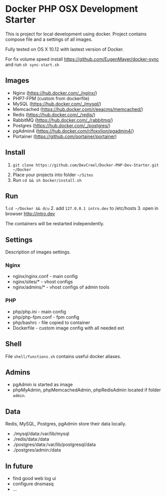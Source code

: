 # Docker PHP OSX Development Starter #

This is project for local development using docker.
Project contains compose file and a settings of all images.

Fully tested on OS X 10.12 with lastest version of Docker.

For fix volume speed install https://github.com/EugenMayer/docker-sync and run `sh sync-start.sh`

## Images ##
- Nginx (https://hub.docker.com/_/nginx/)
- PHP7-FPM (custom from dockerfile)
- MySQL (https://hub.docker.com/_/mysql/)
- Memcached (https://hub.docker.com/r/eeacms/memcached/)
- Redis (https://hub.docker.com/_/redis/)
- RabbitMQ (https://hub.docker.com/_/rabbitmq/)
- Postgres (https://hub.docker.com/_/postgres/)
- pgAdmin4 (https://hub.docker.com/r/foxylion/pgadmin4/)
- Portainer (https://github.com/portainer/portainer)

## Install ##

1. `git clone https://github.com/DevCreel/Docker-PHP-Dev-Starter.git ~/Docker`
2. Place your projects into folder `~/Sites`
3. Run `cd && sh Docker/install.sh`

## Run ##

1.`cd ~/Docker && dcu`
2. add `127.0.0.1 intro.dev` to /etc/hosts
3. open in browser http://intro.dev

The containers will be restarted independently.

## Settings ##

Description of images settings.

### Nginx ###

- nginx/nginx.conf - main config
- nginx/sites/* - vhost configs 
- nginx/admins/* - vhost configs of admin tools
 
 ### PHP ###
 
 - php/php.ini - main config
 - php/php-fpm.conf - fpm config
 - php/bashrc - file copied to container
 - Dockerfile - custom image config with all needed ext

## Shell ##

File `shell/functions.sh` contains useful docker aliases.

## Admins ##

- pgAdmin is started as image
- phpMyAdmin, phpMemcachedAdmin, phpRedisAdmin located if folder `admin`.

## Data ##

Redis, MySQL, Postgres, pgAdmin store their data locally.
- ./mysql/data:/var/lib/mysql
- ./redis/data:/data
- ./postgres/data:/var/lib/postgresql/data
- ./postgres/admin:/data

## In future ##

- find good web log ui
- configure dnsmasq
- ...
